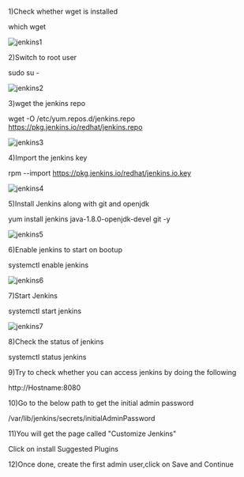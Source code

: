 1)Check whether wget is installed

  which wget
  
  ![jenkins1](https://user-images.githubusercontent.com/20787443/50155536-38205780-02c4-11e9-945c-a883de09e6bc.png)

2)Switch to root user

   sudo su -
   
   ![jenkins2](https://user-images.githubusercontent.com/20787443/50155691-a6fdb080-02c4-11e9-9c76-f3460d5b2076.png)
   
3)wget the jenkins repo

wget -O /etc/yum.repos.d/jenkins.repo https://pkg.jenkins.io/redhat/jenkins.repo

![jenkins3](https://user-images.githubusercontent.com/20787443/50155698-ac5afb00-02c4-11e9-9b84-89630f1cd74e.png)

4)Import the jenkins key

rpm --import https://pkg.jenkins.io/redhat/jenkins.io.key

![jenkins4](https://user-images.githubusercontent.com/20787443/50155702-b11faf00-02c4-11e9-8de0-e83a0ddce155.png)

5)Install Jenkins along with git and openjdk

yum install jenkins  java-1.8.0-openjdk-devel git -y

![jenkins5](https://user-images.githubusercontent.com/20787443/50155712-b67cf980-02c4-11e9-9445-bd1fceffac9a.png)

6)Enable jenkins to start on bootup

systemctl enable jenkins

![jenkins6](https://user-images.githubusercontent.com/20787443/50155717-bb41ad80-02c4-11e9-91cc-883b5a247b1b.png)

7)Start Jenkins

systemctl start jenkins

![jenkins7](https://user-images.githubusercontent.com/20787443/50155724-c0066180-02c4-11e9-996f-fcbc22bc7a6e.png)

8)Check the status of jenkins

systemctl status jenkins


9)Try to check whether you can access jenkins by doing the following

http://Hostname:8080


10)Go to the below path to get the initial admin password

/var/lib/jenkins/secrets/initialAdminPassword

11)You will get the page called "Customize Jenkins"

Click on install Suggested Plugins

12)Once done, create the first admin user,click on Save and Continue


